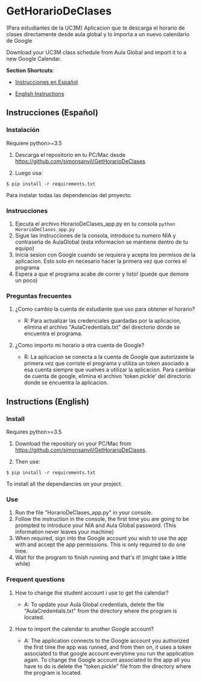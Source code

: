 # GetHorarioDeClases
(Para estudiantes de la UC3M) Aplicacion que te descarga el horario de clases directamente desde aula global y lo importa a un nuevo calendario de Google

Download your UC3M class schedule from Aula Global and import it to a new Google Calendar.

**Section Shortcuts**:

- [Instrucciones en Español](https://github.com/Josersanvil/GetHorarioDeClases/blob/master/README.md#instrucciones-español)

- [English Instructions](https://github.com/Josersanvil/GetHorarioDeClases/blob/master/README.md#instructions-english)

## Instrucciones (Español)

### Instalación

Requiere python>=3.5

1. Descarga el repositorio en tu PC/Mac desde https://github.com/simonsanvil/GetHorarioDeClases 

2. Luego usa:
```
$ pip install -r requirements.txt
```
Para instalar todas las dependencias del proyecto.

### Instrucciones

1. Ejecuta el archivo HorarioDeClases_app.py en tu consola `python HorarioDeClases_app.py`
2. Sigue las instrucciones de la consola, introduce tu numero NIA y contraseña de AulaGlobal (esta informacion se mantiene dentro de tu equipo)
3. Inicia sesion con Google cuando se requiera y acepta los permisos de la aplicacion. Esto solo en necesario hacer la primera vez que corres el programa 
4. Espera a que el programa acabe de correr y listo! (puede que demore un poco)

### Preguntas frecuentes
1. ¿Como cambio la cuenta de estudiante que uso para obtener el horario?

    - R: Para actualizar las credenciales guardadas por la aplicacion, elimina el archivo "AulaCredentials.txt" del directorio donde se encuentra el programa. 

2. ¿Como importo mi horario a otra cuenta de Google? 

    - R: La aplicacion se conecta a la cuenta de Google que autorizaste la primera vez que corriste el programa y utiliza un token asociado a esa cuenta siempre que vuelves a utilizar la aplicacion. Para cambiar de cuenta de google, elimina el archivo 'token.pickle' del directorio donde se encuentra la aplicacion. 
  
## Instructions (English)

### Install

Requires python>=3.5

1. Download the repository on your PC/Mac from https://github.com/simonsanvil/GetHorarioDeClases.

2. Then use:
```
$ pip install -r requirements.txt
```
To install all the dependancies on your project.

### Use

1. Run the file "HorarioDeClases_app.py" in your console.
2. Follow the instruction in the console, the first time you are going to be prompted to introduce your NIA and Aula Global password. (This information never leaves your machine)
3. When required, sign into the Google account you wish to use the app with and accept the app permissions. This is only required to do one time.
4. Wait for the program to finish running and that's it! (might take a little while)


### Frequent questions

1. How to change the student account i use to get the calendar?

   - A: To update your Aula Global credentials, delete the file "AulaCredentials.txt" from the directory where the program is located.

2. How to import the calendar to another Google account?

   - A: The application connects to the Google account you authorized the first time the app was runned, and from then on, it uses a token associated to that google account everytime you run the application again. To change the Google account associated to the app all you have to do is delete the "token.pickle" file from the directory where the program is located.
